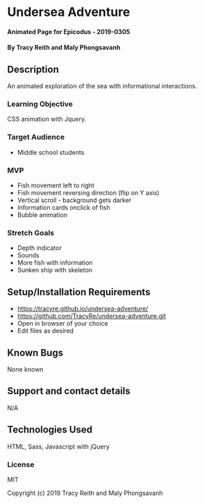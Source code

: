 # Undersea Adventure

#### Animated Page  for Epicodus - 2019-0305

#### By Tracy Reith and Maly Phongsavanh

## Description
An animated exploration of the sea with informational interactions.


### Learning Objective

CSS animation with Jquery.

### Target Audience
* Middle school students



### MVP
* Fish movement left to right
* Fish movement reversing direction (flip on Y axis)
* Vertical scroll - background gets darker
* Information cards onclick of fish
* Bubble animation


### Stretch Goals
* Depth indicator
* Sounds
* More fish with information
* Sunken ship with skeleton



## Setup/Installation Requirements

* https://tracyre.github.io/undersea-adventure/
* https://github.com/TracyRe/undersea-adventure.git
* Open in browser of your choice
* Edit files as desired


## Known Bugs

None known

## Support and contact details

N/A

## Technologies Used

HTML, Sass, Javascript with jQuery

### License

MIT

Copyright (c) 2019 Tracy Reith and Maly Phongsavanh
